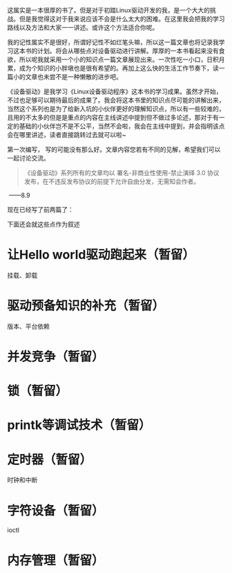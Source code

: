 这属实是一本很厚的书了。但是对于初踏Linux驱动开发的我，是一个大大的挑战。但是我觉得这对于我来说应该不会是什么太大的困难。在这里我会把我的学习路线以及方法和大家一一讲述。或许这个方法适合你呢。

我的记性属实不是很好，所谓好记性不如烂笔头嘛，所以这一篇文章也将记录我学习这本书的计划。将会从哪些点对设备驱动进行讲解。厚厚的一本书看起来没有食欲，所以呢我就采用一个小的知识点一篇文章展现出来。一次性吃一小口，日积月累，成为个知识的小胖墩也是很有希望的。再加上这么快的生活工作节奏下，读一篇小的文章也未尝不是一种懒散的进步吧。

《设备驱动》是我学习《Linux设备驱动程序》这本书的学习成果。虽然才开始，不过也足够可以期待最后的成果了。我会将这本书里的知识点尽可能的讲解出来，当然这个系列也是为了给新入坑的小伙伴更好的理解知识点，所以有一些较难的，且用的不太多的但是是重点的内容在主线讲述中提到但不做过多论述，那对于有一定的基础的小伙伴岂不是不公平，当然不会啦，我会在主线中提到，并会指明该点会在哪里讲述，读者直接跳转过去就可以啦~

第一次编写， 写的可能没有那么好。文章内容您若有不同的见解，希望我们可以一起讨论交流。

> 《设备驱动》系列所有的文章均以 署名-非商业性使用-禁止演绎 3.0 协议发布，在不违反发布协议的前提下允许自由分发，无需知会作者。

​	——8.9

现在已经写了前两篇了：

下面还会就这些点作为叙述

# 让Hello world驱动跑起来（暂留）

挂载、卸载

# 驱动预备知识的补充（暂留）

版本、平台依赖

# 并发竞争（暂留）

# 锁（暂留）

# printk等调试技术（暂留）

# 定时器（暂留）

时钟和中断

# 字符设备（暂留）

ioctl

# 内存管理（暂留）